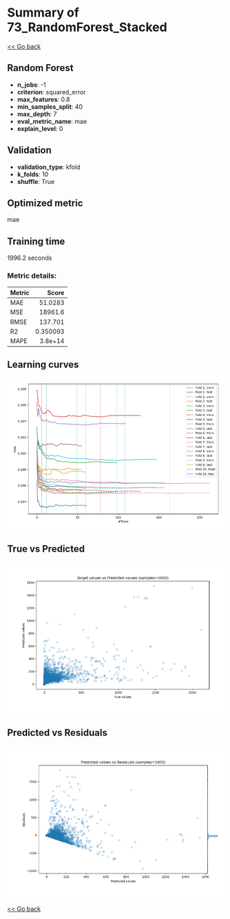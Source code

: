# Summary of 73_RandomForest_Stacked

[<< Go back](../README.md)


## Random Forest
- **n_jobs**: -1
- **criterion**: squared_error
- **max_features**: 0.8
- **min_samples_split**: 40
- **max_depth**: 7
- **eval_metric_name**: mae
- **explain_level**: 0

## Validation
 - **validation_type**: kfold
 - **k_folds**: 10
 - **shuffle**: True

## Optimized metric
mae

## Training time

1996.2 seconds

### Metric details:
| Metric   |        Score |
|:---------|-------------:|
| MAE      |    51.0283   |
| MSE      | 18961.6      |
| RMSE     |   137.701    |
| R2       |     0.350093 |
| MAPE     |     3.8e+14  |



## Learning curves
![Learning curves](learning_curves.png)
## True vs Predicted

![True vs Predicted](true_vs_predicted.png)


## Predicted vs Residuals

![Predicted vs Residuals](predicted_vs_residuals.png)



[<< Go back](../README.md)
